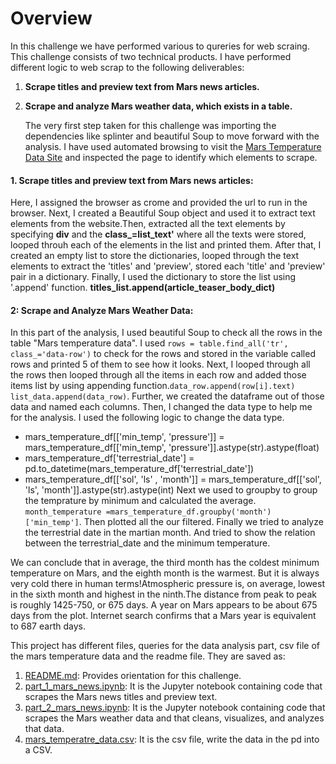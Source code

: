 # Overview
In this challenge we have performed various to qureries for web scraing. This challenge consists of two technical products. I have performed different logic to web scrap to the following deliverables:
1. **Scrape titles and preview text from Mars news articles.**
2. **Scrape and analyze Mars weather data, which exists in a table.**
   
      The very first step taken for this challenge was importing the dependencies like splinter and beautiful Soup to move forward with the analysis. I have used automated browsing to visit the [Mars Temperature Data Site](https://static.bc-edx.com/data/web/mars_news/index.html)  and inspected the page to identify which elements to scrape.


#### 1. Scrape titles and preview text from Mars news articles:
   Here, I assigned the browser as crome and provided the url to run in the browser. Next, I created a Beautiful Soup object and used it to extract text elements from the website.Then, extracted all the text elements by specifying **div** and the **class_=list_text'** where all the texts were stored, looped throuh each of the elements in the list and printed them. After that, I created an empty list to store the dictionaries, looped through the text elements to extract the 'titles' and 'preview', stored each 'title' and 'preview' pair in a dictionary. Finally, I used the dictionary to store the list using '.append' function.  **titles_list.append(article_teaser_body_dict)**

#### 2: Scrape and Analyze Mars Weather Data:
In this part of the analysis, I used beautiful Soup to check all the rows in the table "Mars temperature data". I used `rows = table.find_all('tr', class_='data-row')` to check for the rows and stored in the variable called rows and printed 5 of them to see how it looks. Next, I looped through all the rows then looped through all the items in each row and added those items list by using appending function.`data_row.append(row[i].text)`
`list_data.append(data_row)`. Further, we created the dataframe out of those data and named each columns. Then,  I changed the data type to help me for the analysis. I used the following logic to change the data type.
- mars_temperature_df[['min_temp', 'pressure']] = mars_temperature_df[['min_temp', 'pressure']].astype(str).astype(float)  
- mars_temperature_df['terrestrial_date'] = pd.to_datetime(mars_temperature_df['terrestrial_date'])
- mars_temperature_df[['sol', 'ls' , 'month']] = mars_temperature_df[['sol', 'ls', 'month']].astype(str).astype(int)
Next we used to groupby to group the temprature by minimum and calculated the average. `month_temperature =mars_temperature_df.groupby('month')['min_temp']`. Then plotted all the our filtered. Finally we tried to analyze the terrestrial date in the martian month. And tried to show the relation between the terrestrial_date and the minimum temperature.

We can conclude that in average, the third month has the coldest minimum temperature on Mars, and the eighth month is the warmest. But it is always very cold there in human terms!Atmospheric pressure is, on average, lowest in the sixth month and highest in the ninth.The distance from peak to peak is roughly 1425-750, or 675 days. A year on Mars appears to be about 675 days from the plot. Internet search confirms that a Mars year is equivalent to 687 earth days.

This project has different files, queries for the data analysis part, csv file of the mars temperature data and the readme file. They are saved as:
1. [README.md](https://github.com/shikhasitaula/scraping_challenge/blob/main/README.md): Provides orientation for this challenge.
2. [part_1_mars_news.ipynb](https://github.com/shikhasitaula/scraping_challenge/blob/main/part_1_mars_news.ipynb): It is the Jupyter notebook containing code that scrapes the Mars news titles and preview text.
3. [part_2_mars_news.ipynb](https://github.com/shikhasitaula/scraping_challenge/blob/main/part_2_mars_weather.ipynb): It is the Jupyter notebook containing code that scrapes the Mars weather data and that cleans, visualizes, and analyzes that data.
4. [mars_temperatre_data.csv](https://github.com/shikhasitaula/scraping_challenge/blob/main/mars_temperature_data.csv): It is the csv file, write the data in the pd into a CSV.